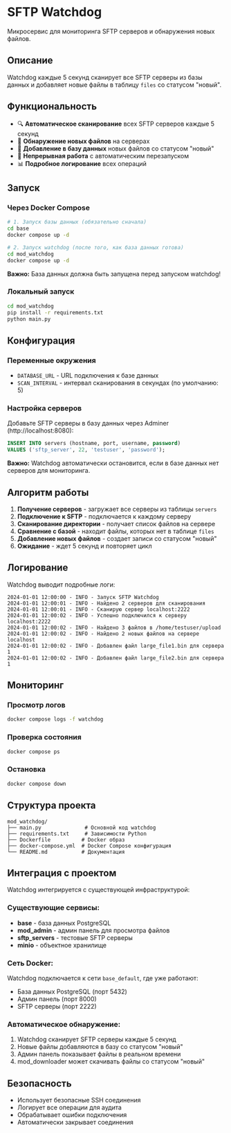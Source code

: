# SFTP Watchdog

Микросервис для мониторинга SFTP серверов и обнаружения новых файлов.

## Описание

Watchdog каждые 5 секунд сканирует все SFTP серверы из базы данных и добавляет новые файлы в таблицу `files` со статусом "новый".

## Функциональность

- 🔍 **Автоматическое сканирование** всех SFTP серверов каждые 5 секунд
- 📁 **Обнаружение новых файлов** на серверах
- 💾 **Добавление в базу данных** новых файлов со статусом "новый"
- 🔄 **Непрерывная работа** с автоматическим перезапуском
- 📊 **Подробное логирование** всех операций

## Запуск

### Через Docker Compose

```bash
# 1. Запуск базы данных (обязательно сначала)
cd base
docker compose up -d

# 2. Запуск watchdog (после того, как база данных готова)
cd mod_watchdog
docker compose up -d
```

**Важно:** База данных должна быть запущена перед запуском watchdog!

### Локальный запуск

```bash
cd mod_watchdog
pip install -r requirements.txt
python main.py
```

## Конфигурация

### Переменные окружения

- `DATABASE_URL` - URL подключения к базе данных
- `SCAN_INTERVAL` - интервал сканирования в секундах (по умолчанию: 5)

### Настройка серверов

Добавьте SFTP серверы в базу данных через Adminer (http://localhost:8080):

```sql
INSERT INTO servers (hostname, port, username, password) 
VALUES ('sftp_server', 22, 'testuser', 'password');
```

**Важно:** Watchdog автоматически остановится, если в базе данных нет серверов для мониторинга.

## Алгоритм работы

1. **Получение серверов** - загружает все серверы из таблицы `servers`
2. **Подключение к SFTP** - подключается к каждому серверу
3. **Сканирование директории** - получает список файлов на сервере
4. **Сравнение с базой** - находит файлы, которых нет в таблице `files`
5. **Добавление новых файлов** - создает записи со статусом "новый"
6. **Ожидание** - ждет 5 секунд и повторяет цикл

## Логирование

Watchdog выводит подробные логи:

```
2024-01-01 12:00:00 - INFO - Запуск SFTP Watchdog
2024-01-01 12:00:01 - INFO - Найдено 2 серверов для сканирования
2024-01-01 12:00:01 - INFO - Сканирую сервер localhost:2222
2024-01-01 12:00:02 - INFO - Успешно подключился к серверу localhost:2222
2024-01-01 12:00:02 - INFO - Найдено 3 файлов в /home/testuser/upload
2024-01-01 12:00:02 - INFO - Найдено 2 новых файлов на сервере localhost
2024-01-01 12:00:02 - INFO - Добавлен файл large_file1.bin для сервера 1
2024-01-01 12:00:02 - INFO - Добавлен файл large_file2.bin для сервера 1
```

## Мониторинг

### Просмотр логов

```bash
docker compose logs -f watchdog
```

### Проверка состояния

```bash
docker compose ps
```

### Остановка

```bash
docker compose down
```

## Структура проекта

```
mod_watchdog/
├── main.py              # Основной код watchdog
├── requirements.txt     # Зависимости Python
├── Dockerfile          # Docker образ
├── docker-compose.yml  # Docker Compose конфигурация
└── README.md           # Документация
```

## Интеграция с проектом

Watchdog интегрируется с существующей инфраструктурой:

### Существующие сервисы:
- **base** - база данных PostgreSQL
- **mod_admin** - админ панель для просмотра файлов
- **sftp_servers** - тестовые SFTP серверы
- **minio** - объектное хранилище

### Сеть Docker:
Watchdog подключается к сети `base_default`, где уже работают:
- База данных PostgreSQL (порт 5432)
- Админ панель (порт 8000)
- SFTP серверы (порт 2222)

### Автоматическое обнаружение:
1. Watchdog сканирует SFTP серверы каждые 5 секунд
2. Новые файлы добавляются в базу со статусом "новый"
3. Админ панель показывает файлы в реальном времени
4. mod_downloader может скачивать файлы со статусом "новый"

## Безопасность

- Использует безопасные SSH соединения
- Логирует все операции для аудита
- Обрабатывает ошибки подключения
- Автоматически закрывает соединения 